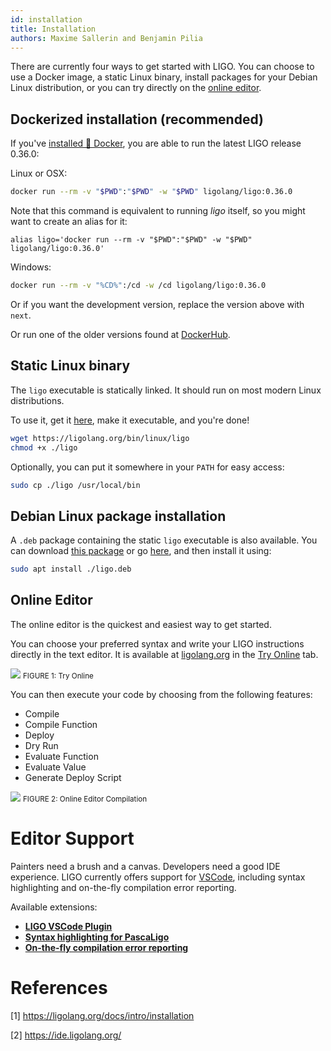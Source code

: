 ```yaml
---
id: installation
title: Installation
authors: Maxime Sallerin and Benjamin Pilia
---
```


There are currently four ways to get started with LIGO. You can choose to use a Docker image, a static Linux binary, install packages for your Debian Linux distribution, or you can try directly on the [online editor](https://ide.ligolang.org/).

## Dockerized installation (recommended)
If you've [installed 🐳 Docker](https://docs.docker.com/install/), you are able to run the latest LIGO release 0.36.0:

Linux or OSX:

```bash
docker run --rm -v "$PWD":"$PWD" -w "$PWD" ligolang/ligo:0.36.0
```

Note that this command is equivalent to running _ligo_ itself, so you might want to create an alias for it:
```
alias ligo='docker run --rm -v "$PWD":"$PWD" -w "$PWD" ligolang/ligo:0.36.0'
``` 

Windows:

```bash
docker run --rm -v "%CD%":/cd -w /cd ligolang/ligo:0.36.0
```

Or if you want the development version, replace the version above with `next`.

Or run one of the older versions found at [DockerHub](https://hub.docker.com/r/ligolang/ligo/tags).

## Static Linux binary

The `ligo` executable is statically linked. It should run on most modern Linux distributions.

To use it, get it [here](https://ligolang.org/bin/linux/ligo), make it executable, and you're done!

```zsh
wget https://ligolang.org/bin/linux/ligo
chmod +x ./ligo
```

Optionally, you can put it somewhere in your `PATH` for easy access:

```zsh
sudo cp ./ligo /usr/local/bin
```

## Debian Linux package installation

A `.deb` package containing the static `ligo` executable is also available.
You can download [this package](https://ligolang.org/deb/ligo.deb) or go [here](https://gitlab.com/ligolang/ligo/-/releases), and then install it using:

```zsh
sudo apt install ./ligo.deb
```

## Online Editor

The online editor is the quickest and easiest way to get started.

You can choose your preferred syntax and write your LIGO instructions directly in the text editor. It is available at [ligolang.org](https://ligolang.org/) in the [Try Online](https://ide.ligolang.org/) tab.

![](../../static/img/ligo/screenshot_online_editor.png)
<small className="figure">FIGURE 1: Try Online</small>

You can then execute your code by choosing from the following features:
- Compile
- Compile Function
- Deploy
- Dry Run
- Evaluate Function
- Evaluate Value
- Generate Deploy Script

![](../../static/img/ligo/screenshot_online_editor_compilation.png)
<small className="figure">FIGURE 2: Online Editor Compilation </small>

# Editor Support
Painters need a brush and a canvas. Developers need a good IDE experience. LIGO currently offers support for [VSCode](https://code.visualstudio.com), including syntax highlighting and on-the-fly compilation error reporting.

Available extensions:
- **[LIGO VSCode Plugin](https://marketplace.visualstudio.com/items?itemName=ligolang-publish.ligo-vscode)**
- **[Syntax highlighting for PascaLigo](https://marketplace.visualstudio.com/items?itemName=LigoLang.pascaligo-vscode)**
- **[On-the-fly compilation error reporting](https://marketplace.visualstudio.com/items?itemName=Ligo.ligo-tools)**

# References

[1] https://ligolang.org/docs/intro/installation

[2] https://ide.ligolang.org/
